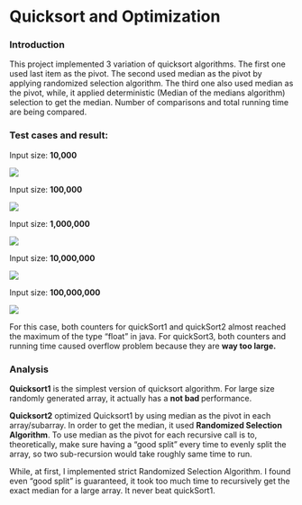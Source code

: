 # Quicksort and Optimization
<h3>Introduction</h3>
<p>This project implemented 3 variation of quicksort algorithms. The first one used last item as the pivot. The second used median as the pivot by applying randomized selection algorithm. The third one also used median as the pivot, while, it applied deterministic (Median of the medians algorithm) selection to get the median. Number of comparisons and total running time are being compared.
</p>
<h3>Test cases and result:</h3>
<p>Input size: <b>10,000</b></p>
<img src = "https://lh3.googleusercontent.com/vSdU6seO9auagPXIUQkaNyg6C8JG6ZEhDFGpEgdBXHmdbJPW-4X_9rGGRPtNchs8vuX44v7MpnX3SKkFVLNOL0OFo5AHKHWo0ghIzjZrQtJiIK9AEM61UAw2hEKy4yZV4DJxsBkL">
<p>Input size: <b>100,000</b></p>
<img src = "https://lh3.googleusercontent.com/i4AGFXpJxmkq-5_KbgvTLCPBVmOv2pP6Z8pPa0Znp0pQYQIEfyopkkhUqLaCyT-gdiCNGD_QLZd7q-bRa8CUAQ06v7kOD8os9pe9KsdhW9x1NUva3n4RZhyQkMGfvkbiXmFL7qzu">
<p>Input size: <b>1,000,000</b></p>
<img src = "https://lh4.googleusercontent.com/U317sc3TCsn1hAbn-aw8ICT5erGAK0g06DzqGCVS7R7NDN0WuOTQ8e9D394KkKaQz_HS5tC6R13lwnY3ayx8zVC1SlzB5nMCVtQbmc9u_Dj1FiOXTthhKYzsn7eQKVobAIdnXgo-">
<p>Input size: <b>10,000,000</b></p>
<img src = "https://lh6.googleusercontent.com/oWcs3ODi7JnQaLUuig9BcJ7HfvK86PNxf-Qs8Pe3H04gAkm8i0CJ1PTwZgFLH3S9F4Lw6QmFRiqrRshDbTdzg1CUZbLIOv9wHVe57zgk6OTmGJ014kb3pxxfUjigVSsFVn2C8SsI">
<p>Input size: <b>100,000,000</b></p>
<img src = "https://lh5.googleusercontent.com/bAyt4BMoPS5IeDJ5AIlbRus9ebZPDFbkrVFNUdm-zVCAH9JCgsua6oM0M55BrQCzJhPugAnPKXHKwz4SoVbCUVuL6yX_iacmd6dc0LeJNSnmsmRg_0LR0DDkWn1Z3tAuuDXRhkrn">
<p>For this case, both counters for quickSort1 and quickSort2 almost reached the maximum of the type “float” in java.  For quickSort3, both counters and running time caused overflow problem because they are <b>way too large.</b></p>
<h3>Analysis</h3>
<p><b>Quicksort1</b> is the simplest version of quicksort algorithm. For large size randomly generated array, it actually has a <b>not bad </b>performance.</p>
<p><b>Quicksort2</b> optimized Quicksort1 by using median as the pivot in each array/subarray. In order to get the median, it used <b>Randomized Selection Algorithm</b>. To use median as the pivot for each recursive call is to, theoretically,  make sure having a “good split” every time to evenly split the array, so two sub-recursion would take roughly same time to run. </p>

<p>While, at first, I implemented strict Randomized Selection Algorithm. I found even “good split” is guaranteed, it took too much time to recursively get the exact median for a large array. It never beat quickSort1.</p>
